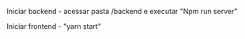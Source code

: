 Iniciar backend - acessar pasta /backend e executar "Npm run server"

Iniciar frontend - "yarn start"
